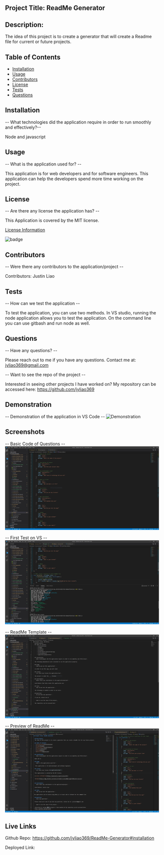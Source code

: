 ## Project Title: ReadMe Generator

  ## Description:
  The idea of this project is to create a generator that will create a Readme file for current or future projects.

  ## Table of Contents
  * [Installation](#installation)
  * [Usage](#usage)
  * [Contributors](#contributors)
  * [License](#license)
  * [Tests](#tests)
  * [Questions](#questions)
  
  ## Installation
  -- What technologies did the application require in order to run smoothly and effectively?--

  Node and javascript

  ## Usage
  -- What is the application used for? --

  This application is for web developers and for software engineers. This application can help the developers spend more time working on the project.

  ## License
  -- Are there any license the application has? --

  This Application is covered by the MIT license.

  [License Information](https://opensource.org/licenses/MIT)

  ![badge](https://img.shields.io/static/v1?label=License&message=MIT&color=success)


  ## Contributors
  -- Were there any contributors to the application/project --

  Contributors: Justin Liao

  ## Tests
  -- How can we test the application --

 To test the application, you can use two methods. In VS studio, running the node application allows you to test the application. On the command line you can use gitbash and run node as well.

  ## Questions
  -- Have any questions? --

  Please reach out to me if you have any questions. Contact me at: jyliao369@gmail.com

  -- Want to see the repo of the project --

  Interested in seeing other projects I have worked on? My repository can be accessed here: 
  https://github.com/jyliao369



  ## Demonstration
  -- Demonstration of the application in VS Code --
  ![Demonstration](screenshots/Demo-VS.gif)
  
  ## Screenshots
  -- Basic Code of Questions --
  ![Questions](screenshots/screenshot1.jpg)


  -- First Test on VS --
  ![First Test](screenshots/screenshot2.jpg)


  -- ReadMe Template --
  ![Template of the markdown File](screenshots/screenshot3.jpg)


  -- Preview of ReadMe --
  ![Preview in VS](screenshots/screenshot4.jpg)



  ## Live Links

  Github Repo: https://github.com/jyliao369/ReadMe-Generator#installation

  Deployed Link:

  